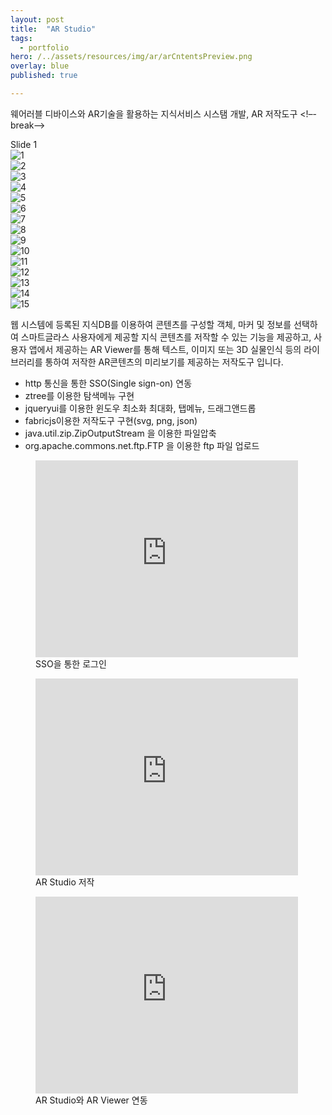 ```yaml
---
layout: post
title:  "AR Studio"
tags:
  - portfolio
hero: /../assets/resources/img/ar/arCntentsPreview.png
overlay: blue
published: true

---
```

웨어러블 디바이스와 AR기술을 활용하는 지식서비스 시스탬 개발, AR 저작도구
<!–-break-–>

<div class="swiper-container">
    <div class="swiper-wrapper">
      <div class="swiper-slide">Slide 1</div>
     	<div class="swiper-slide">
     		<img src="/../assets/resources/img/ar/login.png" alt="1">
     	</div>
      	<div class="swiper-slide">
      		<img src="/../assets/resources/img/ar/main.png" alt="2">
      	</div>
      	<div class="swiper-slide">
      		<img src="/../assets/resources/img/ar/load.png" alt="3">
      	</div>
      	<div class="swiper-slide">
      		<img src="/../assets/resources/img/ar/setting.png" alt="4">
      	</div>
      	<div class="swiper-slide">
      		<img src="/../assets/resources/img/ar/make.png" alt="5">
      	</div>
      	<div class="swiper-slide">
      		<img src="/../assets/resources/img/ar/preview.png" alt="6">
      	</div>
      	<div class="swiper-slide">
      		<img src="/../assets/resources/img/ar/arCntentsPreview.png" alt="7">
      	</div>
      	<div class="swiper-slide">
      		<img src="/../assets/resources/img/ar/downloadMenu.png" alt="8">
      	</div>
      	<div class="swiper-slide">
      		<img src="/../assets/resources/img/ar/export.png" alt="9">
		</div>
      	<div class="swiper-slide">
      		<img src="/../assets/resources/img/ar/exportPreview.png" alt="10">
      	</div>
      	<div class="swiper-slide">
      		<img src="/../assets/resources/img/ar/imgExport.png" alt="11">
      	</div>
      	<div class="swiper-slide">
      		<img src="/../assets/resources/img/ar/jsonExport.png" alt="12">
      	</div>
      	<div class="swiper-slide">
      		<img src="/../assets/resources/img/ar/download1.png" alt="13">
      	</div>
      	<div class="swiper-slide">
      		<img src="/../assets/resources/img/ar/download2.png" alt="14">
      	</div>
      	<div class="swiper-slide">
      		<img src="/../assets/resources/img/ar/svgExport.png" alt="15">
      	</div>
    </div>
    <!-- Add Pagination -->
    <div class="swiper-pagination"></div>
    <!-- Add Arrows -->
    <div class="swiper-button-next"></div>
    <div class="swiper-button-prev"></div>
</div>

<link rel="stylesheet" href="/../assets/resources/lib/swiper/css/swiper.min.css">
<script src="https://code.jquery.com/jquery-1.9.1.min.js"></script>
<script src="/../assets/resources/lib/swiper/js/swiper.min.js"></script>
<script>
	$(function() {
		var swiper = new Swiper('.swiper-container', {
	    spaceBetween: 30,
	      centeredSlides: true,
	      autoplay: {
	        delay: 2500,
	        disableOnInteraction: false,
	      },
	      pagination: {
	        el: '.swiper-pagination',
	        clickable: true,
	      },
	      navigation: {
	        nextEl: '.swiper-button-next',
	        prevEl: '.swiper-button-prev',
	      },
	    });
    });
</script>

웹 시스템에 등록된 지식DB를 이용하여 콘텐츠를 구성할 객체, 마커 및 정보를 선택하여 스마트글라스 사용자에게 제공할 지식 콘텐츠를 저작할 수 있는 기능을 제공하고, 사용자 앱에서 제공하는 AR Viewer를 통해 텍스트, 이미지 또는 3D 실물인식 등의 라이브러리를 통하여 저작한 AR콘텐츠의 미리보기를 제공하는 저작도구 입니다.  

<ul>
	<li>http 통신을 통한 SSO(Single sign-on) 연동</li>
  	<li>ztree를 이용한 탐색메뉴 구현</li>
  	<li>jqueryui를 이용한 윈도우 최소화 최대화, 탭메뉴, 드래그앤드롭</li>
  	<li>fabricjs이용한 저작도구 구현(svg, png, json)</li>
  	<li>java.util.zip.ZipOutputStream 을 이용한 파일압축</li>
  	<li>org.apache.commons.net.ftp.FTP 을 이용한 ftp 파일 업로드</li>
</ul>

<figure>
	<iframe width="420" height="315" src="https://www.youtube.com/embed/kTfG6BMFyrQ" frameborder="0" allowfullscreen></iframe>
 	<figcaption>SSO을 통한 로그인</figcaption>
</figure>

<figure>
	<iframe width="420" height="315" src="https://www.youtube.com/embed/LBPEEe_pCTE" frameborder="0" allowfullscreen></iframe>
 	<figcaption>AR Studio 저작</figcaption>
</figure>

<figure>
	<iframe width="420" height="315" src="https://www.youtube.com/embed/VRFE9gTIlwo" frameborder="0" allowfullscreen></iframe>
 	<figcaption>AR Studio와 AR Viewer 연동</figcaption>
</figure>
